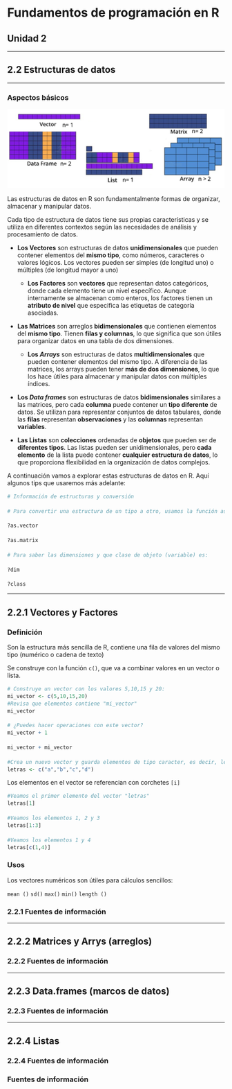 # Fundamentos de programación en R

## Unidad 2

---

## 2.2 Estructuras de datos

---

### Aspectos básicos

![alt text](image_2.2_01.png)

Las estructuras de datos en R son fundamentalmente formas de organizar, almacenar y manipular datos. 

Cada tipo de estructura de datos tiene sus propias características y se utiliza en diferentes contextos según las necesidades de análisis y procesamiento de datos.


- **Los Vectores** son estructuras de datos **unidimensionales** que pueden contener elementos del **mismo tipo**, como números, caracteres o valores lógicos. Los vectores pueden ser simples (de longitud uno) o múltiples (de longitud mayor a uno)

    - **Los Factores** son **vectores** que representan datos categóricos, donde cada elemento tiene un nivel específico. Aunque internamente se almacenan como enteros, los factores tienen un **atributo de nivel** que especifica las etiquetas de categoría asociadas.

- **Las Matrices** son arreglos **bidimensionales** que contienen elementos del **mismo tipo**. Tienen **filas y columnas**, lo que significa que son útiles para organizar datos en una tabla de dos dimensiones.

    - **Los _Arrays_** son estructuras de datos **multidimensionales** que pueden contener elementos del mismo tipo. A diferencia de las matrices, los arrays pueden tener **más de dos dimensiones**, lo que los hace útiles para almacenar y manipular datos con múltiples índices.

- **Los _Data frames_** son estructuras de datos **bidimensionales** similares a las matrices, pero cada **columna** puede contener un **tipo diferente** de datos. Se utilizan para representar conjuntos de datos tabulares, donde las **filas** representan **observaciones** y las **columnas** representan **variables**.

- **Las Listas** son **colecciones** ordenadas de **objetos** que pueden ser de **diferentes tipos**. Las listas pueden ser unidimensionales, pero **cada elemento** de la lista puede contener **cualquier estructura de datos**, lo que proporciona flexibilidad en la organización de datos complejos.

A continuación vamos a explorar estas estructuras de datos en R. Aquí algunos tips que usaremos más adelante:

```R
# Información de estructuras y conversión

# Para convertir una estructura de un tipo a otro, usamos la función as.*().

?as.vector

?as.matrix

# Para saber las dimensiones y que clase de objeto (variable) es:

?dim

?class

```

---

## 2.2.1 Vectores y Factores

### Definición

Son la estructura más sencilla de R, contiene una fila de valores del mismo tipo (numérico o cadena de texto)

Se construye con la función `c()`, que va a combinar valores en un vector o lista.

```R
# Construye un vector con los valores 5,10,15 y 20:
mi_vector <- c(5,10,15,20) 
#Revisa que elementos contiene "mi_vector"
mi_vector

# ¿Puedes hacer operaciones con este vector?
mi_vector + 1

mi_vector + mi_vector

#Crea un nuevo vector y guarda elementos de tipo caracter, es decir, letras
letras <- c("a","b","c","d") 

```

Los elementos en el vector se referencian con corchetes `[i]`

```R
#Veamos el primer elemento del vector "letras"
letras[1]

#Veamos los elementos 1, 2 y 3
letras[1:3]

#Veamos los elementos 1 y 4
letras[c(1,4)]
```

### Usos

Los vectores numéricos son útiles para cálculos sencillos:

`mean ()` `sd()` `max()` `min()` `length ()`



### 2.2.1 Fuentes de información

---


## 2.2.2 Matrices y Arrys (arreglos)

### 2.2.2 Fuentes de información

---


## 2.2.3 Data.frames (marcos de datos)

### 2.2.3 Fuentes de información

---


## 2.2.4 Listas

### 2.2.4 Fuentes de información

### Fuentes de información
